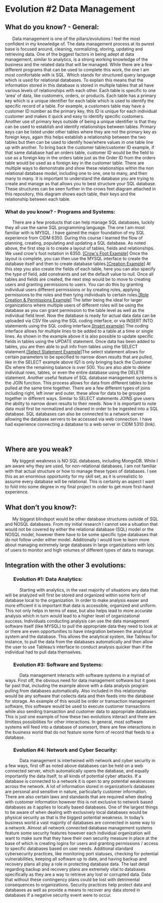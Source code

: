 # Evolution #2 Data Management

## What do you know? - General:
&nbsp;&nbsp;&nbsp;&nbsp;&nbsp;&nbsp;Data management is one of the pillars/evolutions I feel the most confident in my knowledge of. The data management process at its purest base is focused around, cleaning, normalizing, storing, updating and retrieving data. One of the biggest factors in being adept at data management, similar to analytics, is a strong working knowledge of the business and the related data that will be managed.  While there are a few different programs that can be used to complete this work, the one I am most comfortable with is SQL. Which stands for structured query language which is used for relational databases. To explain this means that the information stored in this database is stored in multiple tables that all have various levels of relationships with each other. Each table is specific to one ‘area’ of data, like customers, orders, or products. Each table has a primary key which is a unique identifier for each table which is used to identify the specific record of a table. For example, a customers table may have a customer ID number as the primary key, this ID is unique for each individual customer and makes it quick and easy to identify specific customers. Another use of primary keys outside of being a unique identifier is that they can be used to establish and identify relationships between tables. Primary keys can be listed under other tables where they are not the primary key as foreign keys, again this helps establish a relationship between the two tables but then can be used to identify how/where values in one table line up with another. To bring back the customer table/customer ID example, if that same database had an orders table, customer ID would be the field to use as a foreign key in the orders table just as the Order ID from the orders table would be used as a foreign key in the customer table. There are multiple ways to demonstrate and show these relationships within the non relational database model, including one to one, one to many, and then many to many. It is important to understand the database you are trying to create and manage as that allows you to best structure your SQL database. These structures can be seen further in the crows feet diagram attached in this repository, this diagram shows each table, their keys and the relationship between each table.
### What do you know? - Programs and Systems:
&nbsp;&nbsp;&nbsp;&nbsp;&nbsp;&nbsp;There are a few products that can help manage SQL databases, luckily they all use the same SQL programming language. The one I am most familiar with is MYSQL. I have gained the major foundation of my SQL experience from CIDM 6350. During this course I learned the flow of planning, creating, populating and updating a SQL database. As noted above, the first step is to create a layout of tables, fields and relationships. We used crow's foot notation in 6350. [[Crow's Foot Example]](https://github.com/nanauman/Evolution2/blob/main/SQL%20Examples/Final%20Project%20Crow's%20Foot%20ERD%20Nathan%20Nauman.pdf) Once the layout is complete, you can then use the MYSQL interface to create the database itself and then to create database tables.[[Creation Example]](https://github.com/nanauman/Evolution2/blob/main/SQL%20Examples/Final%20Project%20Task%20A.2%20Nathan%20Nauman.sql) At this step you also create the fields of each table, here you can also specify the type of field, add constraints and set the default value to null.  Once all tables and fields are created, the next step would be to move to creating users and granting permissions to users. You can do this by granting individual users different permissions or by creating roles, applying permissions to the roles and then tying individuals to certain roles.[[Role Creation & Permissions Example]](https://github.com/nanauman/Evolution2/blob/main/SQL%20Examples/Final%20Project%20Task%20B%20Nathan%20Nauman.sql) The latter being the ideal for larger organizations where multiple users of different roles will be using the database as you can grant permission to the table level as well as the individual field level. Now the database is ready for actual data data can be uploaded via CSV file using the SQL coding interface, or via INSERT INTO statements using the SQL coding interface.[[Insert example]](https://github.com/nanauman/Evolution2/blob/main/SQL%20Examples/Final%20Project%20Task%20C2%20Nathan%20Nauman.sql) The coding interface allows for multiple lines to be added to a table at a time or single lines. As shown in the example above it is also possible to update specific fields in tables using the UPDATE statement. Once data has been added to tables, you are then able to pull info from tables using the SELECT statement.[[Select Statement Example]](https://github.com/nanauman/Evolution2/blob/main/SQL%20Examples/Final%20Project%20Task%20C3%20Nathan%20Nauman%20(1).pdf)The select statement allows for certain parameters to be specified to narrow down results that are pulled, like in the SELECT example above IQ1 is only bringing back the Customer IDs where the remaining balance is over 500. You are also able to delete individual rows, tables, or even the entire database using the DELETE statement. Another useful feature of SQL database management systems is the JOIN function. This process allows for data from different tables to be pulled at the same time together. There are a few different types of joins including right, left inner and outer, these allow for data to be grouped together in different ways. Similar to SELECT statements JOINS give users the ability to narrow down results to their needs. Now it is important to note data must first be normalized and cleaned in order to be ingested into a SQL database. SQL databases can also be connected to a network server allowing the database servers to be accessed via web connection. I have had experience connecting a database to a web server in CIDM 5310 (link). 

&nbsp;&nbsp;&nbsp;&nbsp;&nbsp;&nbsp;

## Where are you weak?
&nbsp;&nbsp;&nbsp;&nbsp;&nbsp;&nbsp;My biggest weakness is NO SQL databases, including MongoDB. While I am aware why they are used, for non-relational databases, I am not familiar with that actual structure or how to manage these types of databases. I see this as an enormous opportunity for my skill set, as it is unrealistic to assume every database will be relational. This is certainly an aspect I want to fold into some degree in my final project in order to get more first-hand experience. 

## What don’t you know?:
&nbsp;&nbsp;&nbsp;&nbsp;&nbsp;&nbsp;My biggest blindspot would be other database structures outside of SQL and NOSQL databases. From my initial research I cannot see a situation that would not be covered by either the relational database (SQL) model or the NOSQL model, however there have to be some specific type databases that do not follow under either model. Additionally I would love to learn more about managing extremely large databases in large organizations with lots of users to monitor and high volumes of different types of data to manage.    

## Integration with the other 3 evolutions:
### &nbsp;&nbsp;&nbsp;&nbsp;&nbsp;&nbsp; Evolution #1: Data Analytics:
&nbsp;&nbsp;&nbsp;&nbsp;&nbsp;&nbsp;&nbsp;&nbsp;&nbsp;&nbsp;&nbsp;&nbsp;Starting with analytics, in the vast majority of situations any data that will be analyzed will first be stored and organized within some  form of database local to the organization. In order to make analysis easier and more efficient it is important that data is accessible, organized and uniform. This not only helps in terms of ease, but also helps lead to more accurate analysis which in turn would lead to a higher level of organizational success. Individuals conducting analysis can use the data management software itself (like MYSQL) to pull the appropriate data they need to look at or there are even opportunities to have integration between the analytical system and the database. This allows the analytical system, like Tableau for instance, to pull the data from the databases automatically and then allow the user to use Tableau’s interface to conduct analysis quicker than if the individual had to pull data themselves.

### &nbsp;&nbsp;&nbsp;&nbsp;&nbsp;&nbsp; Evolution #3: Software and Systems:
&nbsp;&nbsp;&nbsp;&nbsp;&nbsp;&nbsp;&nbsp;&nbsp;&nbsp;&nbsp;&nbsp;&nbsp;Data management interacts with software systems in a myriad of ways. First off, the obvious need for data management software but it goes far past that, including the example above with a data analysis program pulling from databases automatically. Also included in this relationship would be any software that collects data and then feeds into the database for storage. An example of this would be order or transaction management software, this software would be used to execute customer transactions while also sending transaction and customer data to appropriate databases. This is just one example of how these two evolutions interact and there are limitless possibilities for other interactions. In general, most software systems will feed into a database of somesort, there are few interactions in the business world that do not feature some form of record that feeds to a database.

### &nbsp;&nbsp;&nbsp;&nbsp;&nbsp;&nbsp; Evolution #4: Network and Cyber Security:
&nbsp;&nbsp;&nbsp;&nbsp;&nbsp;&nbsp;&nbsp;&nbsp;&nbsp;&nbsp;&nbsp;&nbsp;Data management is intertwined with network and cyber security in a few ways, first off as noted above databases can be held on a web connected server, which automatically opens the database, and equally importantly the data itself, to all kinds of potential cyber attacks. If a database is connected to a network it is open to any potential weaknesses across the network. A lot of information stored in organization’s databases are personal and sensitive in nature, particularly customer information. There are also certain laws and standards that are required when dealing with customer information however this is not exclusive to network based databases as it applies to locally based databases. One of the largest things to be aware of when dealing with exclusively local databases would be physical security as that is the biggest potential weakness. In today’s business world a vast majority of databases are connected in some way to a network. Almost all network connected database management systems feature some security features however each individual organization will want to make sure that they have their own security measure in place at the base of which is creating logins for users and granting permissions / access to specific databases based on user needs. Additional standard cybersecurity practices, like monitoring port statuses, checking for potential vulnerabilities, keeping all software up to date, and having backup and recovery plans all play a role in protecting database data. The last detail regarding backup and recovery plans are extremely vital to databases specifically as they are a way to retrieve any lost or corrupted data. Data that without these contingency plans could be lost with detrimental consequences to organizations. Security practices help protect data and databases as well as provide a means to recover any data stored in databases if a negative security event were to occur.

